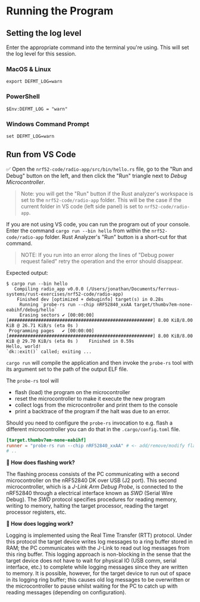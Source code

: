 # Running the Program

## Setting the log level

Enter the appropriate command into the terminal you're using. This will set the log level for this session.

### MacOS & Linux

```console
export DEFMT_LOG=warn
```

### PowerShell

```console
$Env:DEFMT_LOG = "warn"
```

### Windows Command Prompt

```console
set DEFMT_LOG=warn
```

## Run from VS Code

✅ Open the `nrf52-code/radio-app/src/bin/hello.rs` file, go to the "Run and Debug" button on the left, and then click the "Run" triangle next to *Debug Microcontroller*.

> Note: you will get the "Run" button if the Rust analyzer's workspace is set to the `nrf52-code/radio-app` folder. This will be the case if the current folder in VS code (left side panel) is set to `nrf52-code/radio-app`.

If you are not using VS code, you can run the program out of your console. Enter the command `cargo run --bin hello` from within the `nrf52-code/radio-app` folder. Rust Analyzer's "Run" button is a short-cut for that command.

> NOTE: If you run into an error along the lines of "Debug power request failed" retry the operation and the error should disappear.

Expected output:

```console
$ cargo run --bin hello
   Compiling radio_app v0.0.0 (/Users/jonathan/Documents/ferrous-systems/rust-exercises/nrf52-code/radio-app)
    Finished dev [optimized + debuginfo] target(s) in 0.28s
     Running `probe-rs run --chip nRF52840_xxAA target/thumbv7em-none-eabihf/debug/hello`
     Erasing sectors ✔ [00:00:00] [######################################################] 8.00 KiB/8.00 KiB @ 26.71 KiB/s (eta 0s )
 Programming pages   ✔ [00:00:00] [######################################################] 8.00 KiB/8.00 KiB @ 29.70 KiB/s (eta 0s )    Finished in 0.59s
Hello, world!
`dk::exit()` called; exiting ...
```

`cargo run` will compile the application and then invoke the `probe-rs` tool with its argument set to the path of the output ELF file.

The `probe-rs` tool will

- flash (load) the program on the microcontroller
- reset the microcontroller to make it execute the new program
- collect logs from the microcontroller and print them to the console
- print a backtrace of the program if the halt was due to an error.

Should you need to configure the `probe-rs` invocation to e.g. flash a different microcontroller you can do that in the `.cargo/config.toml` file.

```toml
[target.thumbv7em-none-eabihf]
runner = "probe-rs run --chip nRF52840_xxAA" # <- add/remove/modify flags here
# ..
```

**🔎 How does flashing work?**

The flashing process consists of the PC communicating with a second microcontroller on the nRF52840 DK over USB (J2 port). This second microcontroller, which is a *J-Link Arm Debug Probe*, is connected to the nRF52840 through a electrical interface known as *SWD* (Serial Wire Debug). The *SWD* protocol specifies procedures for reading memory, writing to memory, halting the target processor, reading the target processor registers, etc.

**🔎 How does logging work?**

Logging is implemented using the Real Time Transfer (RTT) protocol. Under this protocol the target device writes log messages to a ring buffer stored in RAM; the PC communicates with the J-Link to read out log messages from this ring buffer. This logging approach is non-blocking in the sense that the target device does not have to wait for physical IO (USB comm, serial interface, etc.) to complete while logging messages since they are written to memory. It is possible, however, for the target device to run out of space in its logging ring buffer; this causes old log messages to be overwritten or the microcontroller to pause whilst waiting for the PC to catch up with reading messages (depending on configuration).
